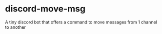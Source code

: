 # discord-move-msg
A tiny discord bot that offers a command to move messages from 1 channel to another
